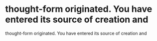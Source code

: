 # thought-form originated. You have entered its source of creation and

thought-form originated. You have entered its source of creation and